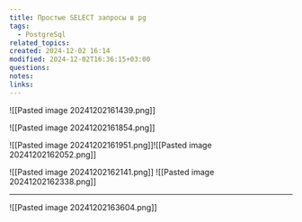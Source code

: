 ```yaml
---
title: Простые SELECT запросы в pg
tags:
  - PostgreSql
related_topics: 
created: 2024-12-02 16:14
modified: 2024-12-02T16:36:15+03:00
questions: 
notes: 
links: 
---
```



![[Pasted image 20241202161439.png]]

![[Pasted image 20241202161854.png]]

![[Pasted image 20241202161951.png]]![[Pasted image 20241202162052.png]]

 ![[Pasted image 20241202162141.png]]
 ![[Pasted image 20241202162338.png]]

-------------------



![[Pasted image 20241202163604.png]]

